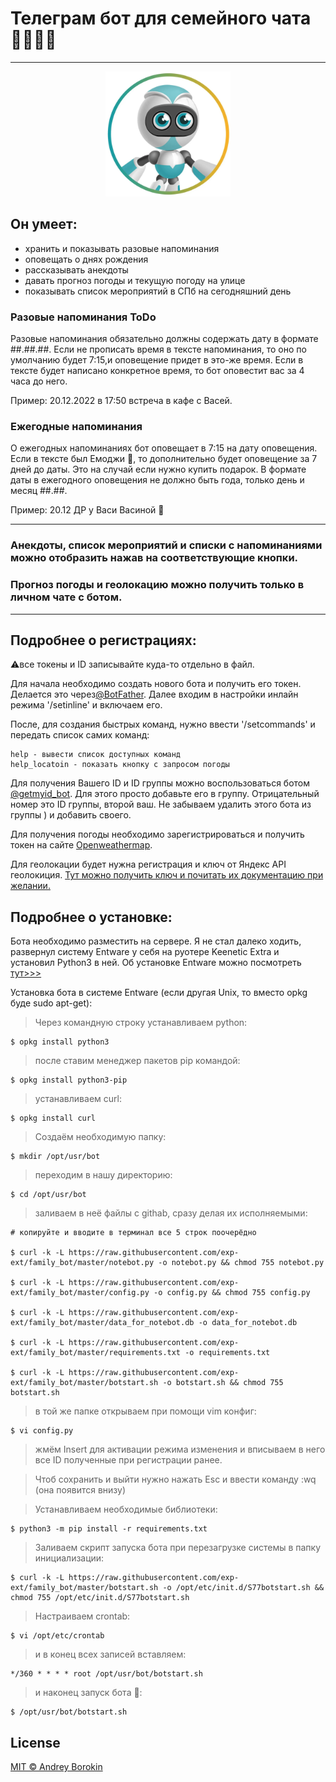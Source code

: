 # Телеграм бот для семейного чата 👨‍👩‍👧‍👦
***
<p align="center">
<img src="https://github.com/exp-ext/family_bot/blob/main/bot-face.png" width="200">
</p>

## Он умеет:
- хранить и показывать разовые напоминания
- оповещать о днях рождения
- раcсказывать анекдоты
- давать прогноз погоды и текущую погоду на улице
- показывать список мероприятий в СПб на сегодняшний день

### Разовые напоминания ToDo

Разовые напоминания обязательно должны содержать дату в формате ##.##.##. Если не прописать время в тексте напоминания, то оно по умолчанию будет 7:15,и оповещение придет в это-же время. Если в тексте будет написано конкретное время, то бот оповестит вас за 4 часа до него.

Пример: 20.12.2022 в 17:50 встреча в кафе с Васей.

### Ежегодные напоминания

О ежегодных напоминаниях бот оповещает в 7:15 на дату оповещения. Если в тексте был Емоджи 🎁, то дополнительно будет оповещение за 7 дней до даты. Это на случай если нужно купить подарок. В формате даты в ежегодного оповещения не должно быть года, только день и месяц ##.##.

Пример: 20.12 ДР у Васи Васиной 🎁

***
### Анекдоты, список мероприятий и списки с напоминаниями можно отобразить нажав на соответствующие кнопки.

### Прогноз погоды и геолокацию можно получить только в личном чате с ботом.
***

## Подробнее о регистрациях:

⚠️все токены и ID записывайте куда-то отдельно в файл.

Для начала необходимо создать нового бота и получить его токен. Делается это через[@BotFather](https://t.me/BotFather). Далее входим в настройки инлайн режима '/setinline' и включаем его.

После, для создания быстрых команд, нужно ввести '/setcommands' и передать
список самих команд:

    help - вывести список доступных команд
    help_locatoin - показать кнопку с запросом погоды

Для получения Вашего ID и ID группы можно воспользоваться ботом [@getmyid_bot](https://t.me/BotFather). Для этого просто добавьте его в группу. Отрицательный номер это ID группы, второй ваш. Не забываем удалить этого бота из группы ) и добавить своего.

Для получения погоды необходимо зарегистрироваться и получить токен на сайте [Openweathermap](https://home.openweathermap.org/api_keys).

Для геолокации будет нужна регистрация и ключ от Яндекс API геолокиция. [Тут можно получить ключ и почитать их документацию при желании.](https://yandex.ru/dev/maps/geocoder/)

## Подробнее о установке:

Бота необходимо разместить на сервере. Я не стал далеко ходить, развернул систему Entware у себя на руотере Keenetic Extra и установил Python3 в ней. Об установке Entware можно посмотреть [тут>>>](https://help.keenetic.com/hc/ru/articles/360021214160)

Установка бота в системе Entware (если другая Unix, то вместо opkg буде sudo apt-get):

> Через командную строку устанавливаем python:

    $ opkg install python3

> после ставим менеджер пакетов pip командой:

    $ opkg install python3-pip

> устанавливаем curl:

    $ opkg install curl

> Создаём необходимую папку:

    $ mkdir /opt/usr/bot

> переходим в нашу директорию:

    $ cd /opt/usr/bot

> заливаем в неё файлы с githab, сразу делая их исполняемыми:

    # копируйте и вводите в терминал все 5 строк поочерёдно
    
    $ curl -k -L https://raw.githubusercontent.com/exp-ext/family_bot/master/notebot.py -o notebot.py && chmod 755 notebot.py
    
    $ curl -k -L https://raw.githubusercontent.com/exp-ext/family_bot/master/config.py -o config.py && chmod 755 config.py
    
    $ curl -k -L https://raw.githubusercontent.com/exp-ext/family_bot/master/data_for_notebot.db -o data_for_notebot.db
    
    $ curl -k -L https://raw.githubusercontent.com/exp-ext/family_bot/master/requirements.txt -o requirements.txt

    $ curl -k -L https://raw.githubusercontent.com/exp-ext/family_bot/master/botstart.sh -o botstart.sh && chmod 755 botstart.sh

> в той же папке открываем при помощи vim конфиг:

    $ vi config.py

> жмём Insert для активации режима изменения и вписываем в него все ID полученные при регистрации ранее.

> Чтоб сохранить и выйти нужно нажать Esc и ввести команду :wq (она появится внизу)

> Устанавливаем необходимые библиотеки:

    $ python3 -m pip install -r requirements.txt

> Заливаем скрипт запуска бота при перезагрузке системы в папку инициализации:
    
    $ curl -k -L https://raw.githubusercontent.com/exp-ext/family_bot/master/botstart.sh -o /opt/etc/init.d/S77botstart.sh && chmod 755 /opt/etc/init.d/S77botstart.sh

> Настраиваем crontab:

    $ vi /opt/etc/crontab

> и в конец всех записей вставляем:

    */360 * * * * root /opt/usr/bot/botstart.sh

> и наконец запуск бота 🚀:

    $ /opt/usr/bot/botstart.sh

## License
[MIT © Andrey Borokin](https://github.com/exp-ext/family_bot/blob/main/LICENSE.txt)
